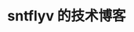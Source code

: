---
layout: home

title: sntflyv 的技术博客
titleTemplate: 分享日常学习到的新技术，以及一些思考

hero:
  name: sntflyv 的技术博客
  text: 记录自己的学习过程
  tagline: 
  actions:
    - theme: brand
      text: Get Started
      link: /t/
    - theme: alt
      text: View on GitHub
      link: https://github.com/deliangyang/sntflyv.github.io

features:
  - title: 编程技术
    details: 语言大杂烩，喜欢折腾各种语法糖，rust，go，python，c，c++，java，javascript，shell，安全，前端
    link: /t/
    linkText: 了解更多
  - title: Python
    details: Python 内核研究，C 语言实现，编译原理，语言特性
    link: /t/编程语言/python/2019-12-17-multiple-thread-to-consume-queue.html
    linkText: 了解更多
  - title: 收藏大拿技术博客
    details: 提问的智慧，常用工具收集
    link: /一些收藏/技术相关.html
  - title: 读书 & 观影
    details: 读后感、观后感？
    link: /读后感/
  - title: 工作、学习、生活平衡
    details: 羽毛球、编程、运动、厨艺修炼、去哪里玩？
    link: /生活/健康饮食/日常豆浆制作.html
  - title: 关于我
    details: 一个普通的程序员，喜欢折腾各种技术，喜欢读书、看电影、打羽毛球、做饭
    link: /关于我/
---